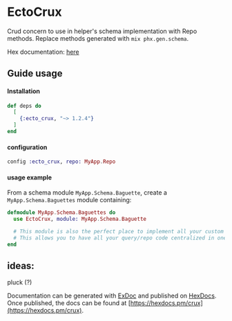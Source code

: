 # EctoCrux

Crud concern to use in helper's schema implementation with Repo methods.
Replace methods generated with `mix phx.gen.schema`.

Hex documentation: [here](https://hexdocs.pm/ecto_crux/EctoCrux.html#content)

## Guide usage

#### Installation

```elixir
def deps do
  [
    {:ecto_crux, "~> 1.2.4"}
  ]
end
```

#### configuration

```elixir
config :ecto_crux, repo: MyApp.Repo
```

#### usage example
From a schema module `MyApp.Schema.Baguette`, create a `MyApp.Schema.Baguettes` module containing:

```elixir
defmodule MyApp.Schema.Baguettes do
  use EctoCrux, module: MyApp.Schema.Baguette

  # This module is also the perfect place to implement all your custom accessors/operations arround this schema.
  # This allows you to have all your query/repo code centralized in one file, keeping your code-base clean.
end
```


## ideas:
  pluck (?)

Documentation can be generated with [ExDoc](https://github.com/elixir-lang/ex_doc)
and published on [HexDocs](https://hexdocs.pm). Once published, the docs can
be found at [https://hexdocs.pm/crux](https://hexdocs.pm/crux).
